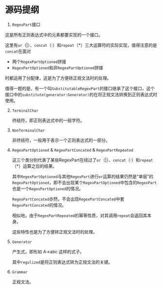 # 源码提纲

1. `RegexPart`接口

  这是所有正则表达式中的元素都要实现的一个接口。

  这里有`or`（|）、`concat`（·）和`repeat`（\*）三大运算符的实际实现，值得注意的是`concat`在面对

  - 两个`RegexPartOptioned`拼接
  - `RegexPartOptioned`和非`RegexPartOptioned`拼接

  时都运用了分配律，这是为了方便转正规文法时的处理。

  值得一题的是，有一个叫`SubstitutableRegexPart`的接口继承了这个接口，这个接口中的`substitute(generator:Generator)`的在将正规文法转换到正则表达式时使用。

2. `TerminalChar`

    终结符，即正则表达式中的一般字符。

3. `NonTerminalChar`

    非终结符，一般用于表示一个正则表达式的一部分。

4. `RegexPartOptioned` & `RegexPartConcated` & `RegexPartRepeated`

    这三个类分别代表了某些RegexPart在经过了`or`（|）、`concat`（·）和`repeat`（\*）运算之后的结果。

    其中`RegexPartOptioned`与其他`RegexPart`进行`or`运算的结果仍然是“单层”的`RegexPartOptioned`，即不会出现某个`RegexPartOptioned`中包含的`RegexPart`也是一个`RegexPartOptioned`的情况。

    `RegexPartConcated`亦然，不会出现`RegexPartConcated`中套`RegexPartConcated`的情况。

    相似地，由于`RegexPartRepeated`的幂等性质，对其调用`repeat`会返回其本身。

    这些特性也是为了方便转正规文法时的处理。

5. `Generator`

    产生式，即形如 A->abc 这样的式子。

    其中`regulized`是将正则表达式转为正规文法的关键。

6. `Grammar`

    正规文法。

